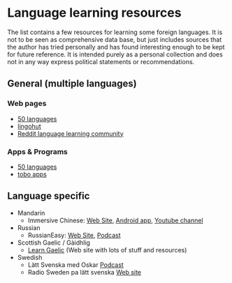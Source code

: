# Language learning resources

The list contains a few resources for learning some foreign languages. It is not to be seen as comprehensive data base, but just includes sources that the author has tried personally and has found interesting enough to be kept for future reference. It is intended purely as a personal collection and does not in any way express political statements or recommendations.

## General (multiple languages)
### Web pages
* [50 languages](http://www.goethe-verlag.com/book2/)
* [lingohut](https://www.lingohut.com/)
* [Reddit language learning community](https://www.reddit.com/r/languagelearning/)

### Apps & Programs
* [50 languages](https://play.google.com/store/apps/details?id=com.goethe.f50languages)
* [tobo apps](https://www.toboapp.com)

## Language specific

* Mandarin
    * Immersive Chinese: [Web Site](https://www.immersivechinese.com), [Android app](https://play.google.com/store/apps/details?id=com.immersive.chinese), [Youtube channel](https://www.youtube.com/@immersivechinese)
* Russian
    * RussianEasy: [Web Site](http://www.russianeasy.com), [Podcast](https://player.fm/series/2075)
* Scottish Gaelic / Gàidhlig
    * [Learn Gaelic](https://learngaelic.scot) (Web site with lots of stuff and resources)
* Swedish
    * Lätt Svenska med Oskar [Podcast](https://podcasters.spotify.com/pod/show/lattsvenskamedoskar)
    * Radio Sweden pa lätt svenska [Web site](https://sverigesradio.se/radioswedenpalattsvenska)
